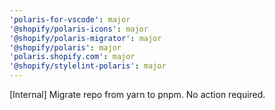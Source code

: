 ```yaml
---
'polaris-for-vscode': major
'@shopify/polaris-icons': major
'@shopify/polaris-migrator': major
'@shopify/polaris': major
'polaris.shopify.com': major
'@shopify/stylelint-polaris': major
---
```


[Internal] Migrate repo from yarn to pnpm. No action required.
